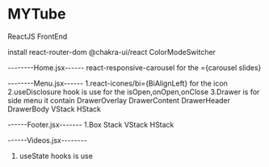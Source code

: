 # MYTube

ReactJS FrontEnd

install 
react-router-dom 
@chakra-ui/react
ColorModeSwitcher


--------Home.jsx------
react-responsive-carousel for the ={carousel slides}

--------Menu.jsx------
1.react-icones/bi={BiAlignLeft} for the icon  
2.useDisclosure  hook is use for  the isOpen,onOpen,onClose 
3.Drawer is for side menu it contain
   DrawerOverlay
   DrawerContent
   DrawerHeader
   DrawerBody
   VStack
   HStack

------Footer.jsx-------
1.Box
  Stack
  VStack
  HStack
  
  
 ------Videos.jsx--------
1. useState hooks is use
